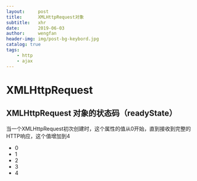 ```yaml
---
layout:     post
title:      XMLHttpRequest对象
subtitle:   xhr
date:       2019-06-03
author:     wengfan
header-img: img/post-bg-keybord.jpg
catalog: true
tags:
    - http
    - ajax
---
```


# XMLHttpRequest

## XMLHttpRequest 对象的状态码（readyState）
当一个XMLHttpRequest初次创建时，这个属性的值从0开始，直到接收到完整的HTTP响应，这个值增加到4
- 0
- 1
- 2
- 3
- 4
